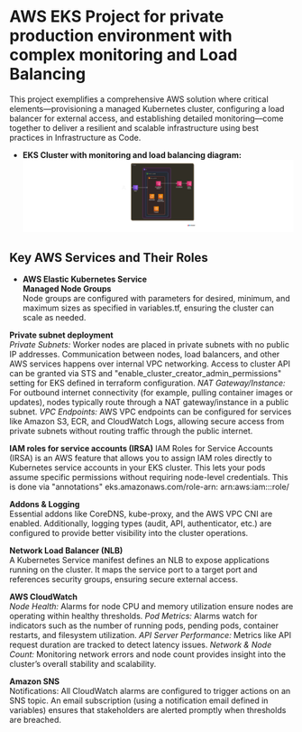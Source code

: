 # AWS EKS Project for private production environment with complex monitoring and Load Balancing

This project exemplifies a comprehensive AWS solution where critical elements—provisioning a managed Kubernetes cluster, configuring a load balancer for external access, and establishing detailed monitoring—come together to deliver a resilient and scalable infrastructure using best practices in Infrastructure as Code.

- **EKS Cluster with monitoring and load balancing diagram:**
![EKS Cluster Project](eksproject.png)


## Key AWS Services and Their Roles
- **AWS Elastic Kubernetes Service**  
**Managed Node Groups**  
Node groups are configured with parameters for desired, minimum, and maximum sizes as specified in variables.tf, ensuring the cluster can scale as needed.

**Private subnet deployment**  
*Private Subnets:*
Worker nodes are placed in private subnets with no public IP addresses. Communication between nodes, load balancers, and other AWS services happens over internal VPC networking. Access to cluster API can be granted via STS and "enable_cluster_creator_admin_permissions" setting for EKS defined in terraform configuration.
*NAT Gateway/Instance:*
For outbound internet connectivity (for example, pulling container images or updates), nodes typically route through a NAT gateway/instance in a public subnet.
*VPC Endpoints:*
AWS VPC endpoints can be configured for services like Amazon S3, ECR, and CloudWatch Logs, allowing secure access from private subnets without routing traffic through the public internet.

**IAM roles for service accounts (IRSA)**
IAM Roles for Service Accounts (IRSA) is an AWS feature that allows you to assign IAM roles directly to Kubernetes service accounts in your EKS cluster. This lets your pods assume specific permissions without requiring node-level credentials. This is done via "annotations" eks.amazonaws.com/role-arn: arn:aws:iam::<account-id>:role/<iam-role-name>



**Addons & Logging**  
Essential addons like CoreDNS, kube-proxy, and the AWS VPC CNI are enabled. Additionally, logging types (audit, API, authenticator, etc.) are configured to provide better visibility into the cluster operations.

**Network Load Balancer (NLB)**  
A Kubernetes Service manifest defines an NLB to expose applications running on the cluster. It maps the service port to a target port and references security groups, ensuring secure external access.

**AWS CloudWatch**  
*Node Health:*
Alarms for node CPU and memory utilization ensure nodes are operating within healthy thresholds.
*Pod Metrics:*
Alarms watch for indicators such as the number of running pods, pending pods, container restarts, and filesystem utilization.
*API Server Performance:*
Metrics like API request duration are tracked to detect latency issues.
*Network & Node Count:*
Monitoring network errors and node count provides insight into the cluster’s overall stability and scalability.

**Amazon SNS**  
Notifications:
All CloudWatch alarms are configured to trigger actions on an SNS topic. An email subscription (using a notification email defined in variables) ensures that stakeholders are alerted promptly when thresholds are breached.
